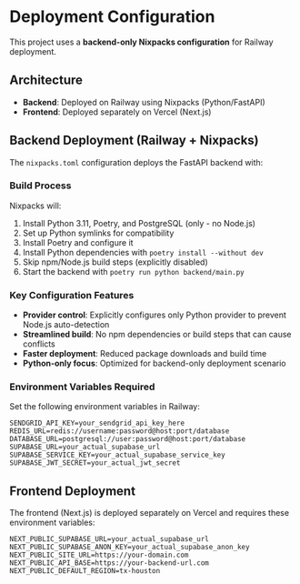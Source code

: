 # Deployment Configuration

This project uses a **backend-only Nixpacks configuration** for Railway deployment.

## Architecture

- **Backend**: Deployed on Railway using Nixpacks (Python/FastAPI)
- **Frontend**: Deployed separately on Vercel (Next.js)

## Backend Deployment (Railway + Nixpacks)

The `nixpacks.toml` configuration deploys the FastAPI backend with:

### Build Process

Nixpacks will:
1. Install Python 3.11, Poetry, and PostgreSQL (only - no Node.js)
2. Set up Python symlinks for compatibility
3. Install Poetry and configure it
4. Install Python dependencies with `poetry install --without dev`
5. Skip npm/Node.js build steps (explicitly disabled)
6. Start the backend with `poetry run python backend/main.py`

### Key Configuration Features

- **Provider control**: Explicitly configures only Python provider to prevent Node.js auto-detection
- **Streamlined build**: No npm dependencies or build steps that can cause conflicts
- **Faster deployment**: Reduced package downloads and build time
- **Python-only focus**: Optimized for backend-only deployment scenario

### Environment Variables Required

Set the following environment variables in Railway:

```
SENDGRID_API_KEY=your_sendgrid_api_key_here
REDIS_URL=redis://username:password@host:port/database
DATABASE_URL=postgresql://user:password@host:port/database
SUPABASE_URL=your_actual_supabase_url
SUPABASE_SERVICE_KEY=your_actual_supabase_service_key
SUPABASE_JWT_SECRET=your_actual_jwt_secret
```

## Frontend Deployment

The frontend (Next.js) is deployed separately on Vercel and requires these environment variables:

```
NEXT_PUBLIC_SUPABASE_URL=your_actual_supabase_url
NEXT_PUBLIC_SUPABASE_ANON_KEY=your_actual_supabase_anon_key
NEXT_PUBLIC_SITE_URL=https://your-domain.com
NEXT_PUBLIC_API_BASE=https://your-backend-url.com
NEXT_PUBLIC_DEFAULT_REGION=tx-houston
```